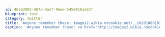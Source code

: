 ```yaml
---
id: 465b3903-067a-4adf-9bee-5456016ad22f
blueprint: text
category: twitter
title: 'Anyone remember these: images2.wikia.nocookie.net/__cb2010081923…'
caption: 'Anyone remember these: <a href="http://images2.wikia.nocookie.net/__cb20100819232034/ipod/images/c/ca/ImageWriterII.jpg" title="http://images2.wikia.nocookie.net/__cb20100819232034/ipod/images/c/ca/ImageWriterII.jpg" class="link link_untco">images2.wikia.nocookie.net/__cb2010081923…</a>'
---
```

